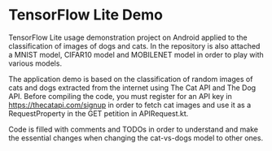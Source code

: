 # TensorFlow Lite Demo

TensorFlow Lite usage demonstration project on Android applied to the classification of images of dogs and cats. In the repository is also attached a MNIST model, CIFAR10 model and MOBILENET model in order to play with various models.

The application demo is based on the classification of random images of cats and dogs extracted from the internet using The Cat API and The Dog API. Before compiling the code, you must register for an API key in https://thecatapi.com/signup in order to fetch cat images and use it as a RequestProperty in the GET petition in APIRequest.kt.

Code is filled with comments and TODOs in order to understand and make the essential changes when changing the cat-vs-dogs model to other ones.
